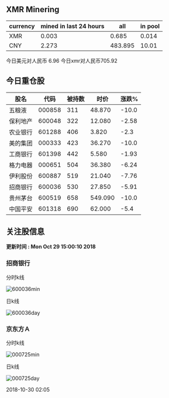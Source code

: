 ## XMR Minering

|currency|mined in last 24 hours|all|in pool|
|---|---|---|---|
|XMR|0.003|0.685|0.014|
|CNY|2.273|483.895|10.01|

今日美元对人民币 6.96	今日xmr对人民币705.92


## 今日重仓股 

|股名|代码|被持数|时价|涨跌%|
|---|---|---|---|---|
|五粮液|000858|311|48.870|-10.0|
|保利地产|600048|322|12.080|-2.58|
|农业银行|601288|406|3.820|-2.3|
|美的集团|000333|423|36.270|-10.0|
|工商银行|601398|442|5.580|-1.93|
|格力电器|000651|504|36.380|-6.24|
|伊利股份|600887|519|21.040|-7.76|
|招商银行|600036|530|27.850|-5.91|
|贵州茅台|600519|658|549.090|-10.0|
|中国平安|601318|690|62.000|-5.4|

## 关注股信息
**更新时间 : Mon Oct 29 15:00:10 2018**
### 招商银行 
分时k线

![600036min](http://image.sinajs.cn/newchart/min/n/sh600036.gif)

日k线

![600036day](http://image.sinajs.cn/newchart/daily/n/sh600036.gif)

### 京东方Ａ 
分时k线

![000725min](http://image.sinajs.cn/newchart/min/n/sz000725.gif)

日k线

![000725day](http://image.sinajs.cn/newchart/daily/n/sz000725.gif)

2018-10-30 02:05
